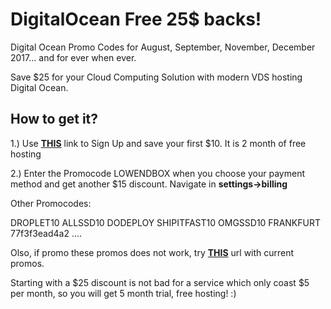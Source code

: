 # DigitalOcean Free 25$ backs!
Digital Ocean Promo Codes for August, September, November, December 2017... and for ever when ever.

Save $25 for your Cloud Computing Solution with modern VDS hosting Digital Ocean.

## How to get it? ##

1.) Use  **[THIS](http://www.digitalocean.com/?refcode=9298ad81171f)** link to Sign Up and save your first $10. It is 2 month of free hosting

2.) Enter the Promocode LOWENDBOX when you choose your payment method and get another $15 discount. Navigate in **settings->billing**

Other Promocodes:

DROPLET10
ALLSSD10
DODEPLOY
SHIPITFAST10
OMGSSD10
FRANKFURT
77f3f3ead4a2
....

Olso, if promo these promos does not work, try **[THIS](https://www.retailmenot.com/view/digitalocean.com?c=9118354)** url with current promos.

Starting with a $25 discount is not bad for a service which only coast $5 per month, so you will get 5 month trial, free hosting! :)

